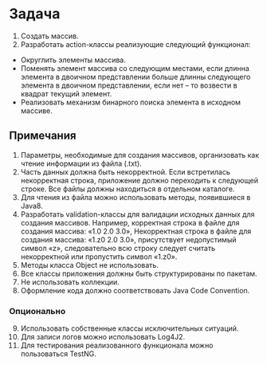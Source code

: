 # Задача
1.	Создать массив.
2.	Разработать action-классы реализующие следующий функционал:
  * Округлить элементы массива.
  * Поменять элемент массива со следующим местами, если длинна элемента в двоичном представлении больше длинны
 следующего элемента в двоичном представлении, если нет – то возвести в квадрат текущий элемент.
  * Реализовать механизм бинарного поиска элемента в исходном массиве.

## Примечания
1)  Параметры, необходимые для создания массивов, организовать как чтение информации из файла (.txt). 
2)  Часть данных должна быть некорректной. Если встретилась некорректная строка, приложение должно переходить
 к следующей строке. Все файлы должны находиться в отдельном каталоге.
3)  Для чтения из файла можно использовать методы, появившиеся в Java8.
4)  Разработать validation-классы для валидации исходных данных для создания массивов. 
 Например, корректная строка в файле для создания массива: «1.0 2.0 3.0»,
Некорректная строка в файле для создания массива: «1.z0 2.0 3.0», присутствует недопустимый символ «z»,
 следовательно всю строку следует считать некорректной или пропустить символ «1.z0».
5)  Методы класса Object не использовать.
6)  Все классы приложения должны быть структурированы по пакетам.
7)  Не использовать коллекции.
8)  Оформление кода должно соответствовать Java Code Convention.
### Опционально
9)  Использовать собственные классы исключительных ситуаций.
10)  Для записи логов можно использовать Log4J2.
11)  Для тестирования реализованного функционала можно пользоваться TestNG.

